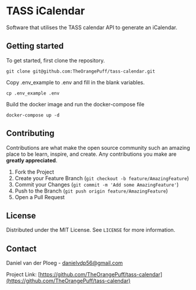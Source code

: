 # TASS iCalendar

Software that utilises the TASS calendar API to generate an iCalendar.

## Getting started

To get started, first clone the repository.

```
git clone git@github.com:TheOrangePuff/tass-calendar.git
```

Copy .env_example to .env and fill in the blank variables.


```
cp .env_example .env
```

Build the docker image and run the docker-compose file

```
docker-compose up -d
```

## Contributing

Contributions are what make the open source community such an amazing place to be learn, inspire, and create. Any contributions you make are **greatly appreciated**.

1. Fork the Project
2. Create your Feature Branch (`git checkout -b feature/AmazingFeature`)
3. Commit your Changes (`git commit -m 'Add some AmazingFeature'`)
4. Push to the Branch (`git push origin feature/AmazingFeature`)
5. Open a Pull Request


## License

Distributed under the MIT License. See `LICENSE` for more information.


## Contact

Daniel van der Ploeg - danielvdp56@gmail.com

Project Link: [https://github.com/TheOrangePuff/tass-calendar](https://github.com/TheOrangePuff/tass-calendar)

